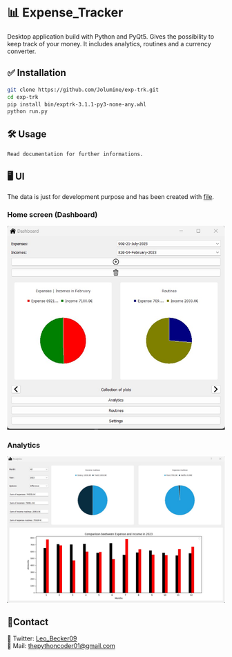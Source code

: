 # :bar_chart: Expense_Tracker

Desktop application build with Python and PyQt5. Gives the possibility to keep track of your money. It includes analytics, routines and a currency converter. 

## :white_check_mark: Installation

```bash
git clone https://github.com/Jolumine/exp-trk.git
cd exp-trk
pip install bin/exptrk-3.1.1-py3-none-any.whl
python run.py
```

## :hammer_and_wrench: Usage

```txt
Read documentation for further informations. 
```

## 	:desktop_computer: UI

The data is just for development purpose and has been created with [file](dev/create_dev_data.py).
### Home screen (Dashboard)
![Home Screen](.github/ui/dashboard.jpg)

### Analytics 
![Analytics](.github/ui/analytics.jpg)


## :link:Contact

:iphone: Twitter: [Leo_Becker09](https://twitter.com/Leo_Becker09) <br>
:e-mail: Mail: thepythoncoder01@gmail.com
